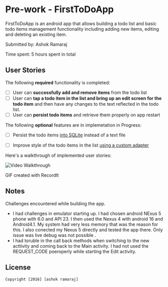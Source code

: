 # Pre-work - FirstToDoApp

FirstToDoApp  is an android app that allows building a todo list and basic todo items management functionality including adding new items, editing and deleting an existing item.

Submitted by: Ashok Ramaraj

Time spent: 5 hours spent in total

## User Stories

The following **required** functionality is completed:

* [ ] User can **successfully add and remove items** from the todo list
* [ ] User can **tap a todo item in the list and bring up an edit screen for the todo item** and then have any changes to the text reflected in the todo list.
* [ ] User can **persist todo items** and retrieve them properly on app restart

The following **optional** features are in implemetation in Progress:

* [ ] Persist the todo items [into SQLite](http://guides.codepath.com/android/Persisting-Data-to-the-Device#sqlite) instead of a text file
* [ ] Improve style of the todo items in the list [using a custom adapter](http://guides.codepath.com/android/Using-an-ArrayAdapter-with-ListView)



Here's a walkthrough of implemented user stories:

<img src='http://g.recordit.co/xY4XcZxNyT.gif' title='Video Walkthrough' width='' alt='Video Walkthrough' />

GIF created with RecordIt

## Notes

Challenges encountered while building the app.
- I had challenges in emulator starting up. I had chosen android NExus 5 phone with 6.0 and API 23. I then used the Nexus 4 with android 16 and Android4.1. My system had very less memory that was the reason for this. I also conected my Nexus 5 directly and tested the app there. Only issue was live debug was not possible .
- I had toruble in the call back methods when switching to the new acttivity and coming back to the Main activity. I had not used the REQUEST_CODE poeroperly  while starting the Edit activity.


## License

    Copyright [2016] [ashok ramaraj]











